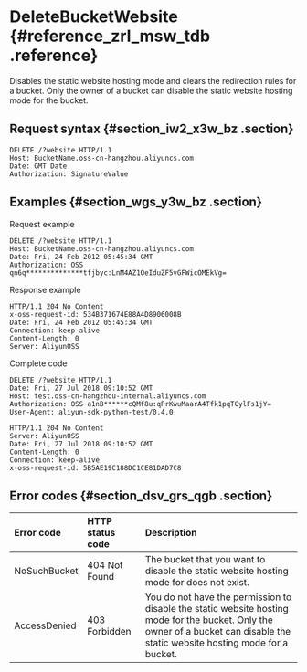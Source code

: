 # DeleteBucketWebsite {#reference_zrl_msw_tdb .reference}

Disables the static website hosting mode and clears the redirection rules for a bucket. Only the owner of a bucket can disable the static website hosting mode for the bucket.

## Request syntax {#section_iw2_x3w_bz .section}

```
DELETE /?website HTTP/1.1
Host: BucketName.oss-cn-hangzhou.aliyuncs.com
Date: GMT Date
Authorization: SignatureValue
```

## Examples {#section_wgs_y3w_bz .section}

Request example

```
DELETE /?website HTTP/1.1
Host: BucketName.oss-cn-hangzhou.aliyuncs.com 
Date: Fri, 24 Feb 2012 05:45:34 GMT  
Authorization: OSS qn6q**************tfjbyc:LnM4AZ1OeIduZF5vGFWicOMEkVg=

```

Response example

```
HTTP/1.1 204 No Content 
x-oss-request-id: 534B371674E88A4D8906008B
Date: Fri, 24 Feb 2012 05:45:34 GMT
Connection: keep-alive
Content-Length: 0  
Server: AliyunOSS
```

Complete code

```
DELETE /?website HTTP/1.1
Date: Fri, 27 Jul 2018 09:10:52 GMT
Host: test.oss-cn-hangzhou-internal.aliyuncs.com
Authorization: OSS a1nB******cQMf8u:qPrKwuMaarA4Tfk1pqTCylFs1jY=
User-Agent: aliyun-sdk-python-test/0.4.0

HTTP/1.1 204 No Content
Server: AliyunOSS
Date: Fri, 27 Jul 2018 09:10:52 GMT
Content-Length: 0
Connection: keep-alive
x-oss-request-id: 5B5AE19C188DC1CE81DAD7C8
```

## Error codes {#section_dsv_grs_qgb .section}

|Error code|HTTP status code|Description|
|:---------|:---------------|:----------|
|NoSuchBucket|404 Not Found|The bucket that you want to disable the static website hosting mode for does not exist.|
|AccessDenied|403 Forbidden|You do not have the permission to disable the static website hosting mode for the bucket. Only the owner of a bucket can disable the static website hosting mode for a bucket.|

